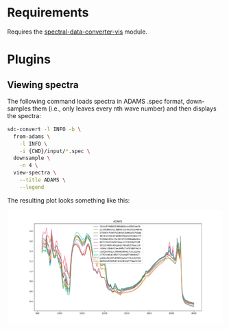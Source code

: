# Requirements

Requires the [spectral-data-converter-vis](https://github.com/waikato-datamining/spectral-data-converter-vis) module.


# Plugins

## Viewing spectra  

The following command loads spectra in ADAMS .spec format, down-samples them
(i.e., only leaves every nth wave number) and then displays the spectra:

```bash
sdc-convert -l INFO -b \
  from-adams \
    -l INFO \
    -i {CWD}/input/*.spec \
  downsample \
    -n 4 \
  view-spectra \
    --title ADAMS \
    --legend
```

The resulting plot looks something like this:

![Displaying some spectra (view_spectra.png)](img/view_spectra.png)
